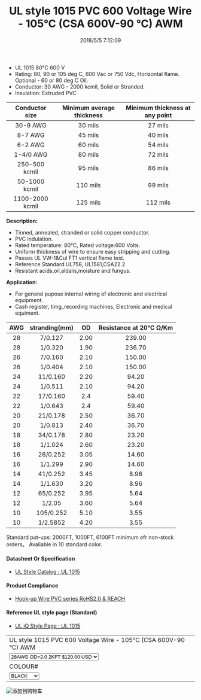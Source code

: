 ﻿---
layout: post 
title: UL style 1015 PVC 600 Voltage Wire - 105°C (CSA 600V-90 °C) AWM
categories: wire-cable
overview: One conductor stranded annealed tinned copper, PVC insulation. Resistant to acids, alkalis, oil, flame, fungus and moisture.
series: FN10
part_number: 10-1015-0
thumb_img: 
image: static/6-20210603.jpg
date: 2018/5/5 7:12:09
permalink: /wire-cable/ul1015-pvc-hookup-wire-600volt-105deg.html
---


* UL 1015   80℃ 600 V
* Rating: 80, 90 or 105 deg C, 600 Vac or 750 Vdc, Horizontal flame. Optional - 60 or 80 deg C Oil.
* Conductor: 30 AWG - 2000 kcmil, Solid or Stranded.
* Insulation: Extruded PVC 

Conductor size | Minimum average thickness | Minimum thickness at any point
:-: | :-: | :-: 
30-9 AWG | 30 mils | 27 mils
8-7 AWG | 45 mils | 40 mils
6-2 AWG | 60 mils | 54 mils
1-4/0 AWG | 80 mils | 72 mils
250-500 kcmil | 95 mils | 86 mils    
50-1000 kcmil | 110 mils | 99 mils
1100-2000 kcmil | 125 mils | 112 mils
  
__Description:__

* Tinned, annealed, stranded or solid copper conductor.
* PVC indulation.
* Rated temperature: 80℃, Rated voltage:600 Volts.
* Uniform thickness of wire to ensure easy stripping and cutting.
* Passes UL VW-1&Cul FT1 vertical flame test.
* Reference Standard:UL758, UL1581,CSA22.2 
* Resistant acids,oil,aldalis,moisture and fungus. 
    
__Application:__

* For general pupose internal wiring of electronic and electrical equipment. 
* Cash register, timg_recording machines, Electronic and medical equiment. 

AWG | stranding(mm) | OD | Resistance at 20℃ Ω/Km
:-: | :-: | :-:  | :-: 
28 | 7/0.127 | 2.00 | 239.00
28 | 1/0.320 | 1.90 | 236.70
26 | 7/0.160 | 2.10 | 150.00
26 | 1/0.404 | 2.10 | 150.00
24 | 11/0.160 | 2.20 | 94.20
24 | 1/0.511 | 2.10 | 94.20
22 | 17/0.160 | 2.4 | 59.40
22 | 1/0.643 | 2.4 | 59.40
20 | 21/0.178 | 2.50 | 36.70
20 | 1/0.813 | 2.40 | 36.70
18 | 34/0.178 | 2.80 | 23.20
18 | 1/1.024 | 2.60 | 23.20
16 | 26/0.252 | 3.05 | 14.60
16 | 1/1.299 | 2.90 | 14.60
14 | 41/0.252 | 3.45 | 8.96
14 | 1/1.630 | 3.20 | 8.96
12 | 65/0.252 | 3.95 | 5.64 
12 | 1/2.05 | 3.60 | 5.64 
10 | 105/0.252 | 5.10 | 3.55
10 | 1/2.5852 | 4.20 | 3.55

Standard put-ups: 2000FT, 1000FT, 6100FT minimum ofr non-stock orders。
Avaliable in 10 standard color. 

#### Datasheet Or Specification

* [UL Style Catalog : UL 1015](/assets/catalogs/catalog-ul-style-1015.pdf)

#### Product Compliance

* [Hook-up Wire PVC  series RoHS2.0 &  REACH](/assets/compliance/2023-pvc.zip)

#### Reference UL style page (Standard)

* [UL iQ Style Page : UL 1015](https://iq.ul.com/awm/stylepage.aspx?Style=1015)


<form action="https://www.paypal.com/cgi-bin/webscr" method="post" target="_blank">
  <input type="hidden" name="cmd" value="_s-xclick" />
  <input type="hidden" name="hosted_button_id" value="A3QP2UHDML6UL" />
  <table>
    <tr>
      <td>
        <input type="hidden" name="on0" value="UL style 1015 PVC 600 Voltage Wire - 105°C (CSA 600V-90 °C) AWM"/>
        UL style 1015 PVC 600 Voltage Wire - 105°C (CSA 600V-90 °C) AWM
      </td>
    </tr>
    <tr>
      <td>
        <select name="os0">
          <option value="28AWG OD=2.0 2KFT">
            28AWG OD=2.0 2KFT $120.00 USD
          </option>
          <option value="26AWG OD=2.1 2KFT">
            26AWG OD=2.1 2KFT $150.00 USD
          </option>
          <option value="24AWG OD=2.2 2KFT">
            24AWG OD=2.2 2KFT $170.00 USD
          </option>
          <option value="22AWG OD=2.4 2KFT">
            22AWG OD=2.4 2KFT $190.00 USD
          </option>
          <option value="20AWG OD=2.5 2KFT">
            20AWG OD=2.5 2KFT $220.00 USD
          </option>
          <option value="18AWG OD=2.8 1KFT">
            18AWG OD=2.8 1KFT $260.00 USD
          </option>
          <option value="16AWG OD=3.1 1KFT">
            16AWG OD=3.1 1KFT $290.00 USD
          </option>
          <option value="14AWG OD=3.5 1KFT">
            14AWG OD=3.5 1KFT $340.00 USD
          </option>
          <option value="12AWG OD=4.0 1KFT">
            12AWG OD=4.0 1KFT $480.00 USD
          </option>
          <option value="10AWG OD=5.1 1KFT">
            10AWG OD=5.1 1KFT $529.00 USD
          </option>
        </select>
      </td>
    </tr>
    <tr>
      <td>
        <input type="hidden" name="on1" value="COLOUR#"/>
        COLOUR#
      </td>
    </tr>
    <tr>
      <td>
        <select name="os1">
          <option value="BLACK">
            BLACK
          </option>
          <option value="BROWN">
            BROWN
          </option>
          <option value="RED">
            RED
          </option>
          <option value="ORANGE">
            ORANGE
          </option>
          <option value="YELLOW">
            YELLOW
          </option>
          <option value="GREEN">
            GREEN
          </option>
          <option value="BLUE">
            BLUE
          </option>
          <option value="VIOLET">
            VIOLET
          </option>
          <option value="GRAY">
            GRAY
          </option>
          <option value="WHITE">
            WHITE
          </option>
        </select>
      </td>
    </tr>
  </table>
  <input type="hidden" name="currency_code" value="USD" />
  <input type="image" src="https://www.paypalobjects.com/en_US/i/btn/btn_buynow_SM.gif" border="0" name="submit" title="有了PayPal，您可以更安全便捷地在线付款！" alt="添加到购物车" />
</form>